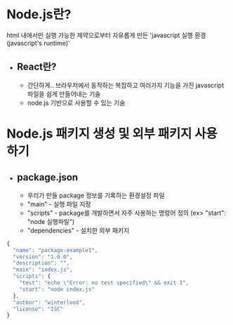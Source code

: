 # Node.js란?
html 내에서만 실행 가능한 제약으로부터 자유롭게 만든 'javascript 실행 환경 (javascript's runtime)'

- ## React란?
    - 간단하게.. 브라우저에서 동작하는 복잡하고 여러가지 기능을 가진 javascript 파일을 쉽게 만들어내는 기술
    - node.js 기반으로 사용할 수 있는 기술

# Node.js 패키지 생성 및 외부 패키지 사용하기
- ## package.json
    - 우리가 만들 package 정보를 기록하는 환경설정 파일
    - "main" - 실행 파일 지정
    - "scripts" - package를 개발하면서 자주 사용하는 명령어 정의 (ex> "start": "node 실행파일")
    - "dependencies" - 설치한 외부 패키지
```js
{
  "name": "package-example1",
  "version": "1.0.0",
  "description": "",
  "main": "index.js",
  "scripts": {
    "test": "echo \"Error: no test specified\" && exit 1",
    "start": "node index.js"
  },
  "author": "winterlood",
  "license": "ISC"
}
```
